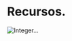 # Recursos.

![Integer...]([hhttps://github.com/emonkey0/re/blob/main/readme/integerr.jpg](https://github.com/emonkey0/re/blob/main/readme/integerr.jpg)https://github.com/emonkey0/re/blob/main/readme/integerr.jpg)
